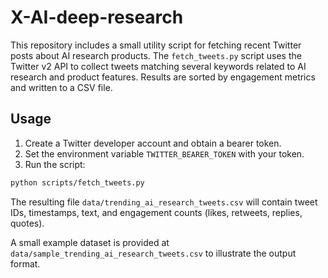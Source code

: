 # X-AI-deep-research

This repository includes a small utility script for fetching recent
Twitter posts about AI research products. The `fetch_tweets.py` script
uses the Twitter v2 API to collect tweets matching several keywords
related to AI research and product features. Results are sorted by
engagement metrics and written to a CSV file.

## Usage

1. Create a Twitter developer account and obtain a bearer token.
2. Set the environment variable `TWITTER_BEARER_TOKEN` with your token.
3. Run the script:

```bash
python scripts/fetch_tweets.py
```

The resulting file `data/trending_ai_research_tweets.csv` will contain
tweet IDs, timestamps, text, and engagement counts (likes, retweets,
replies, quotes).

A small example dataset is provided at
`data/sample_trending_ai_research_tweets.csv` to illustrate the output
format.
